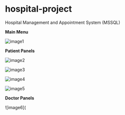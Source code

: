 # hospital-project
Hospital Management and Appointment System (MSSQL)

**Main Menu**

![image1](https://github.com/efxlve/hospital-project/blob/main/Screenshots/MainMenu/frmMain.png)

**Patient Panels**

![image2](https://github.com/efxlve/hospital-project/blob/main/Screenshots/PatientPanels/frmPatientLogin.png)

![image3](https://github.com/efxlve/hospital-project/blob/main/Screenshots/PatientPanels/frmPatientRegister.png)

![image4](https://github.com/efxlve/hospital-project/blob/main/Screenshots/PatientPanels/frmPatientDetail.png)

![image5](https://github.com/efxlve/hospital-project/blob/main/Screenshots/PatientPanels/frmPatientInfoEdit.png)

**Doctor Panels**

![image6](
